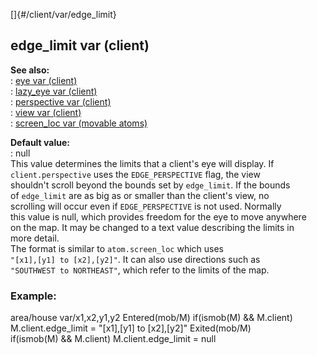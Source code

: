 []{#/client/var/edge_limit}    
## edge_limit var (client)    
**See also:**    
:   [eye var (client)](/ref/client/var/eye/eye.md)    
:   [lazy_eye var (client)](/ref/client/var/lazy_eye/lazy_eye.md)    
:   [perspective var (client)](/ref/client/var/perspective/perspective.md)    
:   [view var (client)](/ref/client/var/view/view.md)    
:   [screen_loc var (movable atoms)](/ref/atom/movable/var/screen_loc/screen_loc.md)    
<!-- -->    
**Default value:**    
:   null    
This value determines the limits that a client\'s eye will display. If    
`client.perspective` uses the `EDGE_PERSPECTIVE` flag, the view    
shouldn\'t scroll beyond the bounds set by `edge_limit`. If the bounds    
of `edge_limit` are as big as or smaller than the client\'s view, no    
scrolling will occur even if `EDGE_PERSPECTIVE` is not used. Normally    
this value is null, which provides freedom for the eye to move anywhere    
on the map. It may be changed to a text value describing the limits in    
more detail.    
The format is similar to `atom.screen_loc` which uses    
`"[x1],[y1] to [x2],[y2]"`. It can also use directions such as    
`"SOUTHWEST to NORTHEAST"`, which refer to the limits of the map.    
### Example:    
area/house var/x1,x2,y1,y2 Entered(mob/M) if(ismob(M) && M.client)    
M.client.edge_limit = \"\[x1\],\[y1\] to \[x2\],\[y2\]\" Exited(mob/M)    
if(ismob(M) && M.client) M.client.edge_limit = null  